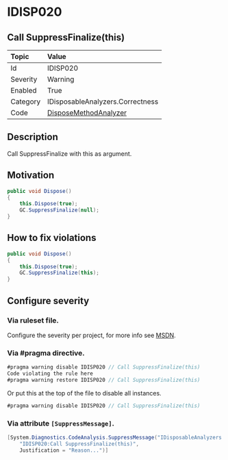 # IDISP020
## Call SuppressFinalize(this)

| Topic    | Value
| :--      | :--
| Id       | IDISP020
| Severity | Warning
| Enabled  | True
| Category | IDisposableAnalyzers.Correctness
| Code     | [DisposeMethodAnalyzer](https://github.com/DotNetAnalyzers/IDisposableAnalyzers/blob/master/IDisposableAnalyzers/Analyzers/DisposeMethodAnalyzer.cs)

## Description

Call SuppressFinalize with this as argument.

## Motivation

```cs
public void Dispose()
{
    this.Dispose(true);
    GC.SuppressFinalize(null);
}
```

## How to fix violations

```cs
public void Dispose()
{
    this.Dispose(true);
    GC.SuppressFinalize(this);
}
```

<!-- start generated config severity -->
## Configure severity

### Via ruleset file.

Configure the severity per project, for more info see [MSDN](https://msdn.microsoft.com/en-us/library/dd264949.aspx).

### Via #pragma directive.
```C#
#pragma warning disable IDISP020 // Call SuppressFinalize(this)
Code violating the rule here
#pragma warning restore IDISP020 // Call SuppressFinalize(this)
```

Or put this at the top of the file to disable all instances.
```C#
#pragma warning disable IDISP020 // Call SuppressFinalize(this)
```

### Via attribute `[SuppressMessage]`.

```C#
[System.Diagnostics.CodeAnalysis.SuppressMessage("IDisposableAnalyzers.Correctness", 
    "IDISP020:Call SuppressFinalize(this)", 
    Justification = "Reason...")]
```
<!-- end generated config severity -->